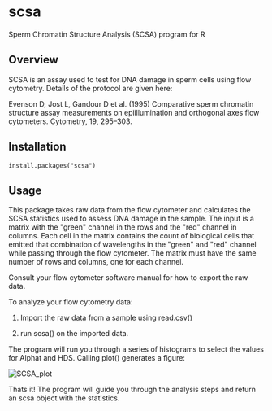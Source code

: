 # scsa
Sperm Chromatin Structure Analysis (SCSA) program for R

## Overview
SCSA is an assay used to test for DNA damage in sperm cells using flow cytometry. Details of the protocol are given here:

Evenson D, Jost L, Gandour D et al. (1995) Comparative sperm chromatin structure assay measurements on epiillumination and orthogonal axes flow cytometers. Cytometry, 19, 295–303.

## Installation

```
install.packages("scsa")
```

## Usage
This package takes raw data from the flow cytometer and calculates the SCSA statistics used to assess DNA damage in the sample. The input is a matrix with the "green" channel in the rows and the "red" channel in columns. Each cell in the matrix contains the count of biological cells that emitted that combination of wavelengths in the "green" and "red" channel while passing through the flow cytometer. The matrix must have the same number of rows and columns, one for each channel. 

Consult your flow cytometer software manual for how to export the raw data. 

To analyze your flow cytometry data:

1) Import the raw data from a sample using read.csv()

2) run scsa() on the imported data.

The program will run you through a series of histograms to select the values for Alphat and HDS. Calling plot() generates a figure:

![SCSA_plot](https://github.com/chadsmith123/scsa/extdata/sample_plot.png)

Thats it! The program will guide you through the analysis steps and return an scsa object with the statistics.
